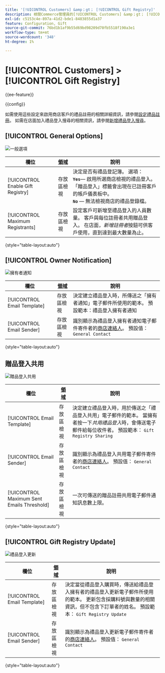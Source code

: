 ```yaml
---
title: '[!UICONTROL Customers] &amp；gt； [!UICONTROL Gift Registry]'
description: 檢閱Commerce管理員的[!UICONTROL Customers] &amp；gt； [!UICONTROL Gift Registry]頁面上的組態設定。
exl-id: c5153c4e-897a-41d2-bde1-8483855d1a37
feature: Configuration, Gift
source-git-commit: 76bd1b1af9b55d69bd98209d70fb5518f190a3e1
workflow-type: tm+mt
source-wordcount: '348'
ht-degree: 1%

---
```


# [!UICONTROL Customers] > [!UICONTROL Gift Registry]

{{ee-feature}}

{{config}}

如需使用這些設定來啟用商店客戶的禮品註冊的相關詳細資訊，請參閱[設定禮品註冊](../../merchandising-promotions/gift-registry-configure.md)。 如需在店面加入禮品登入搜尋的相關資訊，請參閱[新增禮品登入搜尋](../../merchandising-promotions/gift-registry-search.md)。

## [!UICONTROL General Options]

![一般選項](./assets/gift-registry-general-options.png)<!-- zoom -->

<!-- [General Options](https://docs.magento.com/user-guide/marketing/gift-registry-configure.html) -->

| 欄位 | [領域](../../getting-started/websites-stores-views.md#scope-settings) | 說明 |
|--- |--- |--- |
| [!UICONTROL Enable Gift Registry] | 存放區檢視 | 決定是否有禮品登記簿。 選項： <br/>**`Yes`**— 啟用所選商店檢視的禮品登入。 「贈品登入」標籤會出現在已註冊客戶的帳戶儀表板中。<br/>**`No`** — 無法檢視商店的禮品登錄檔。 |
| [!UICONTROL Maximum Registrants] | 存放區檢視 | 設定客戶可新增至禮品登入的人員數量。 客戶與每位註冊者共用贈品登入。 在店面，_新增註冊者_&#x200B;按鈕可供客戶使用，直到達到最大數量為止。 |

{style="table-layout:auto"}

## [!UICONTROL Owner Notification]

![擁有者通知](./assets/gift-registry-owner-notification.png)<!-- zoom -->

<!-- [Owner Notification](https://docs.magento.com/user-guide/marketing/gift-registry-configure.html) -->

| 欄位 | [領域](../../getting-started/websites-stores-views.md#scope-settings) | 說明 |
|--- |--- |--- |
| [!UICONTROL Email Template] | 存放區檢視 | 決定建立禮品登入時，所傳送之「擁有者通知」電子郵件所使用的範本。 預設範本：禮品登入擁有者通知 |
| [!UICONTROL Email Sender] | 存放區檢視 | 識別顯示為禮品登入擁有者通知電子郵件寄件者的[商店連絡人](../../getting-started/store-details.md#store-email-addresses)。 預設值： `General Contact` |

{style="table-layout:auto"}

## 贈品登入共用

![贈品登入共用](./assets/gift-registry-gift-registry-sharing.png)<!-- zoom -->

<!-- Gift Registry Sharing](https://docs.magento.com/user-guide/marketing/gift-registry-configure.html) -->

| 欄位 | [領域](../../getting-started/websites-stores-views.md#scope-settings) | 說明 |
|--- |--- |--- |
| [!UICONTROL Email Template] | 存放區檢視 | 決定建立禮品登入時，用於傳送之「禮品登入共用」電子郵件的範本。 當擁有者按一下&#x200B;_共用禮品登入_&#x200B;時，會傳送電子郵件給每位收件者。 預設範本： `Gift Registry Sharing` |
| [!UICONTROL Email Sender] | 存放區檢視 | 識別顯示為禮品登入共用電子郵件寄件者的[商店連絡人](../../getting-started/store-details.md#store-email-addresses)。 預設值： `General Contact` |
| [!UICONTROL Maximum Sent Emails Threshold] | 存放區檢視 | 一次可傳送的贈品註冊共用電子郵件通知訊息數上限。 |

{style="table-layout:auto"}

## [!UICONTROL Gift Registry Update]

![禮品登入更新](./assets/gift-registry-gift-registry-update.png)<!-- zoom -->

<!-- [Gift Registry Update](https://docs.magento.com/user-guide/marketing/gift-registry-configure.html) -->

| 欄位 | [領域](../../getting-started/websites-stores-views.md#scope-settings) | 說明 |
|--- |--- |--- |
| [!UICONTROL Email Template] | 存放區檢視 | 決定當從禮品登入購買時，傳送給禮品登入擁有者的禮品登入更新電子郵件所使用的範本。 更新包含採購料號與數量的相關資訊，但不包含下訂單者的姓名。 預設範本： `Gift Registry Update` |
| [!UICONTROL Email Sender] | 存放區檢視 | 識別顯示為禮品登入更新電子郵件寄件者的[商店連絡人](../../getting-started/store-details.md#store-email-addresses)。 預設值： `General Contact` |

{style="table-layout:auto"}
